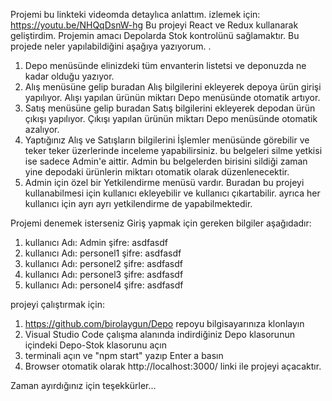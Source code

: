 ﻿Projemi bu linkteki videomda detaylıca anlattım. izlemek için: https://youtu.be/NHQqDsnW-hg
Bu projeyi React ve Redux kullanarak geliştirdim. 
Projemin amacı Depolarda Stok kontrolünü sağlamaktır.
Bu projede neler yapılabildiğini aşağıya yazıyorum.
.

1. Depo menüsünde elinizdeki tüm envanterin listetsi ve deponuzda ne kadar olduğu yazıyor.
2. Alış menüsüne gelip buradan Alış bilgilerini ekleyerek depoya ürün girişi yapılıyor. Alışı yapılan ürünün miktarı Depo menüsünde otomatik artıyor.
3. Satış menüsüne gelip buradan Satış bilgilerini ekleyerek depodan ürün çıkışı yapılıyor. Çıkışı yapılan ürünün miktarı Depo menüsünde otomatik azalıyor.
4. Yaptığınız Alış ve Satışların bilgilerini İşlemler menüsünde görebilir ve teker teker üzerlerinde inceleme yapabilirsiniz. bu belgeleri silme yetkisi ise sadece Admin'e aittir. Admin bu belgelerden birisini sildiği zaman yine depodaki ürünlerin miktarı otomatik olarak düzenlenecektir.
5. Admin için özel bir Yetkilendirme menüsü vardır. Buradan bu projeyi kullanabilmesi için kullanıcı ekleyebilir ve kullanıcı çıkartabilir. ayrıca her kullanıcı için ayrı ayrı yetkilendirme de yapabilmektedir. 


Projemi denemek isterseniz Giriş yapmak için gereken bilgiler aşağıdadır:

1. kullanıcı Adı: Admin  şifre: asdfasdf
2. kullanıcı Adı: personel1  şifre: asdfasdf
3. kullanıcı Adı: personel2  şifre: asdfasdf
4. kullanıcı Adı: personel3  şifre: asdfasdf
5. kullanıcı Adı: personel4  şifre: asdfasdf


projeyi çalıştırmak için:

1. https://github.com/birolaygun/Depo repoyu bilgisayarınıza klonlayın
2. Visual Studio Code çalışma alanında indirdiğiniz Depo klasorunun içindeki Depo-Stok klasorunu açın
3. terminali açın ve "npm start" yazıp Enter a basın
4. Browser otomatik olarak http://localhost:3000/ linki ile projeyi açacaktır.

Zaman ayırdığınız için teşekkürler...
